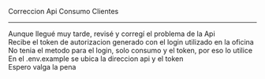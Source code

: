 
Correccion Api Consumo Clientes
<hr>
Aunque llegué muy tarde, revisé y corregí el problema de la Api
<br>
Recibe el token de autorizacion generado con el login utilizado en la oficina
<br>
No tenia el metodo para el login, solo consumo y el token, por eso lo utilice 
<br>
En el .env.example se ubica la direccion api y el token
<br>
Espero valga la pena 

